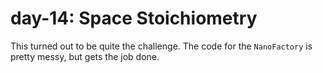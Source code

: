 # day-14: Space Stoichiometry

This turned out to be quite the challenge. The code for the `NanoFactory` is 
pretty messy, but gets the job done.

